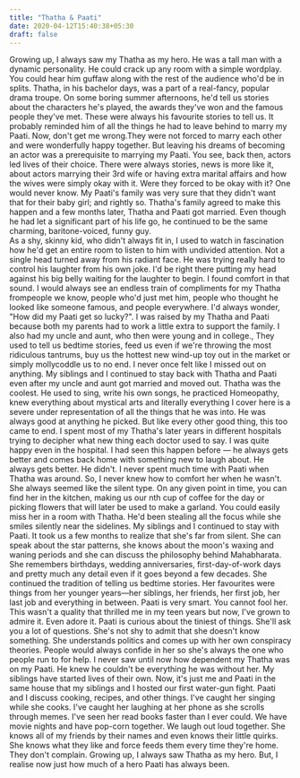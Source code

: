 ```yaml
---
title: "Thatha & Paati"
date: 2020-04-12T15:40:38+05:30
draft: false
---
```

Growing up, I always saw my Thatha as my hero. He was a tall man with a dynamic personality. He could crack up any room with a simple wordplay. You could hear him guffaw along with the rest of the audience who'd be in splits. 
Thatha, in his bachelor days, was a part of a real-fancy, popular drama troupe. On some boring summer afternoons, he'd tell us stories about the characters he's played, the awards they've won and the famous people they've met. These were always his favourite stories to tell us. 
It probably reminded him of all the things he had to leave behind to marry my Paati. Now, don't get me wrong.They were not forced to marry each other and were wonderfully happy together. But leaving his dreams of becoming an actor was a prerequisite to marrying my Paati. 
You see, back then, actors led lives of their choice. There were always stories, news is more like it, about actors marrying their 3rd wife or having extra marital affairs and how the wives were simply okay with it. Were they forced to be okay with it? One would never know. 
My Paati's family was very sure that they didn't want that for their baby girl; and rightly so. 
Thatha's family agreed to make this happen and a few months later, Thatha and Paati got married. Even though he had let a significant part of his life go, he continued to be the same charming, baritone-voiced, funny guy.  
As a shy, skinny kid, who didn't always fit in, I used to watch in fascination how he'd get an entire room to listen to him with undivided attention. Not a single head turned away from his radiant face. He was trying really hard to control his laughter from his own joke. I'd be right there putting my head against his big belly waiting for the laughter to begin. I found comfort in that sound. 
I would always see an endless train of compliments for my Thatha frompeople we know, people who'd just met him, people who thought he looked like someone famous, and people everywhere. I'd always wonder, "How did my Paati get so lucky?". 
I was raised by my Thatha and Paati because both my parents had to work a little extra to support the family. I also had my uncle and aunt, who then were young and in college., They used to tell us bedtime stories, feed us even if we're throwing the most ridiculous tantrums, buy us the hottest new wind-up toy out in the market or simply mollycoddle us to no end. 
I never once felt like I missed out on anything. My siblings and I continued to stay back with Thatha and Paati even after my uncle and aunt got married and moved out. 
Thatha was the coolest. He used to sing, write his own songs, he practiced Homeopathy, knew everything about mystical arts and literally everything I cover here is a severe under representation of all the things that he was into. He was always good at anything he picked. 
But like every other good thing, this too came to end. 
I spent most of my Thatha's later years in different hospitals trying to decipher what new thing each doctor used to say. I was quite happy even in the hospital. I had seen this happen before — he always gets better and comes back home with something new to laugh about. He always gets better.
He didn't. 
I never spent much time with Paati when Thatha was around. So, I never knew how to comfort her when he wasn't. She always seemed like the silent type. On any given point in time, you can find her in the kitchen, making us our nth cup of coffee for the day or picking flowers that will later be used to make a garland.
You could easily miss her in a room with Thatha. He'd been stealing all the focus while she smiles silently near the sidelines. 
My siblings and I continued to stay with Paati. It took us a few months to realize that she's far from silent. She can speak about the star patterns, she knows about the moon's waxing and waning periods and she can discuss the philosophy behind Mahabharata.
She remembers birthdays, wedding anniversaries, first-day-of-work days and pretty much any detail even if it goes beyond a few decades. 
She continued the tradition of telling us bedtime stories. Her favourites were things from her younger years—her siblings, her friends, her first job, her last job and everything in between. Paati is very smart. You cannot fool her. This wasn't a quality that thrilled me in my teen years but now, I've grown to admire it. Even adore it. 
Paati is curious about the tiniest of things. She'll ask you a lot of questions. She's not shy to admit that she doesn't know something. She understands politics and comes up with her own conspiracy theories. People would always confide in her so she's always the one who people run to for help. 
I never saw until now how dependent my Thatha was on my Paati. He knew he couldn't be everything he was without her. 
My siblings have started lives of their own. Now, it's just me and Paati in the same house that my siblings and I hosted our first water-gun fight. Paati and I discuss cooking, recipes, and other things. I've caught her singing while she cooks. I've caught her laughing at her phone as she scrolls through memes. I've seen her read books faster than I ever could. We have movie nights and have pop-corn together. We laugh out loud together. She knows all of my friends by their names and even knows their little quirks. She knows what they like and force feeds them every time they're home. They don't complain. 
Growing up, I always saw Thatha as my hero. But, I realise now just how much of a hero Paati has always been. 